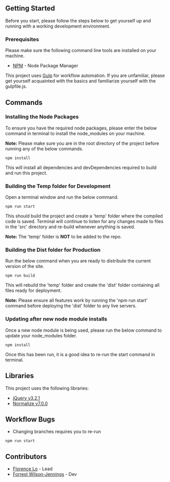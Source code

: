 ## Getting Started

Before you start, please follow the steps below to get yourself up and running with a working development environment.

### Prerequisites

Please make sure the following command line tools are installed on your machine.

* [NPM](https://www.npmjs.com) - Node Package Manager

This project uses [Gulp](https://gulpjs.com) for workflow automation. If you are unfamiliar, please get yourself acquainted with the basics and familiarize yourself with the gulpfile.js.

## Commands

### Installing the Node Packages

To ensure you have the required node packages, please enter the below command in terminal to install the node_modules on your machine.

**Note:** Please make sure you are in the root directory of the project before running any of the below commands.

```
npm install
```

This will install all dependencies and devDependencies required to build and run this project.

### Building the Temp folder for Development

Open a terminal window and run the below command.

```
npm run start
```

This should build the project and create a 'temp' folder where the compiled code is saved. Terminal will continue to listen for any changes made to files in the 'src' directory and re-build whenever anything is saved.

**Note:** The 'temp' folder is **NOT** to be added to the repo.

### Building the Dist folder for Production

Run the below command when you are ready to distribute the current version of the site.

```
npm run build
```

This will rebuild the 'temp' folder and create the 'dist' folder containing all files ready for deployment.

**Note:** Please ensure all features work by running the 'npm run start' command before deploying the 'dist' folder to any live servers.

### Updating after new node module installs

Once a new node module is being used, please run the below command to update your node_modules folder.

```
npm install
```

Once this has been run, it is a good idea to re-run the start command in terminal.

## Libraries

This project uses the following libraries:

* [jQuery v3.2.1](https://jquery.com/)
* [Normalize v7.0.0](https://necolas.github.io/normalize.css/)

## Workflow Bugs

* Changing branches requires you to re-run

```npm run start```

## Contributors

* [Florence Lo](https://github.com/fpwl) - Lead
* [Forrest Wilson-Jennings](https://github.com/forrest-wilson) - Dev